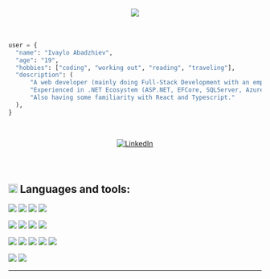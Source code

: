 <h1 align="center">
  <a href="https://git.io/typing-svg">
        <img src="https://readme-typing-svg.herokuapp.com?color=FFA500&size=30&duration=3500&center=true&lines=Hello;My+name+is+Ivaylo.;Web+Developer.;Welcome+to+my+profile">
</h1>

<br>

```py
user = {
  "name": "Ivaylo Abadzhiev",
  "age": "19",
  "hobbies": ["coding", "working out", "reading", "traveling"],
  "description": (
      "A web developer (mainly doing Full-Stack Development with an emphasis on Backend Development)."
      "Experienced in .NET Ecosystem (ASP.NET, EFCore, SQLServer, Azure)",
      "Also having some familiarity with React and Typescript."
  ),
}
```

<br>

<p align="center">
    <a href="https://www.linkedin.com/in/ivaylo-abadzhiev-8aa33722a/" target="_blank"><img alt="LinkedIn" src="https://img.shields.io/badge/-LinkedIn-0077B5?style=for-the-badge&logo=Linkedin&logoColor=white"></a>
</p>

<br>

# <h2> <img src = "https://media2.giphy.com/media/QssGEmpkyEOhBCb7e1/giphy.gif?cid=ecf05e47a0n3gi1bfqntqmob8g9aid1oyj2wr3ds3mg700bl&rid=giphy.gif" width = 18px> Languages and tools:
<p align="left">
  <img src="https://img.shields.io/badge/python-3670A0?style=for-the-badge&logo=python&logoColor=ffdd54">
  <img src="https://img.shields.io/badge/django-%23092E20.svg?style=for-the-badge&logo=django&logoColor=white">
  <img src="https://img.shields.io/badge/DJANGO-REST-ff1709?style=for-the-badge&logo=django&logoColor=white&color=ff1709&labelColor=gray">
  <img src="https://img.shields.io/badge/postgres-%23316192.svg?style=for-the-badge&logo=postgresql&logoColor=white">
</p>
<p align="left">
  <img src="https://img.shields.io/badge/.NET-5C2D91?style=for-the-badge&logo=.net&logoColor=white">
  <img src="https://img.shields.io/badge/c%23-%23239120.svg?style=for-the-badge&logo=csharp&logoColor=white">
  <img src="https://img.shields.io/badge/c++-%2300599C.svg?style=for-the-badge&logo=c%2B%2B&logoColor=white">
  <img src="https://img.shields.io/badge/Microsoft%20SQL%20Server-CC2927?style=for-the-badge&logo=microsoft%20sql%20server&logoColor=white">
</p>

<p align="left">
    <img src="https://img.shields.io/badge/react-%2320232a.svg?style=for-the-badge&logo=react&logoColor=%2361DAFB">
    <img src="https://img.shields.io/badge/html5-%23E34F26.svg?style=for-the-badge&logo=html5&logoColor=white">
    <img src="https://img.shields.io/badge/css3-%231572B6.svg?style=for-the-badge&logo=css3&logoColor=white">
    <img src="https://img.shields.io/badge/typescript-%23007ACC.svg?style=for-the-badge&logo=typescript&logoColor=white">
    <img src="https://img.shields.io/badge/tailwindcss-%2338B2AC.svg?style=for-the-badge&logo=tailwind-css&logoColor=white">
</p>

<p align="left">
    <img src="https://img.shields.io/badge/azure-%230072C6.svg?style=for-the-badge&logo=microsoftazure&logoColor=white">
    <img src="https://img.shields.io/badge/docker-%230db7ed.svg?style=for-the-badge&logo=docker&logoColor=white">
</p>

<hr/>
